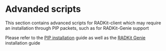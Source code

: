 # Advanded scripts

This section contains advanced scripts for RADKit-client which may require an installation through PIP packets, such as for RADKit-Genie support

Please refer to the [PIP installation](https://radkit.cisco.com/docs/pages/start_pip_wheels.html#python-environment) guide as well as the [RADKit Genie](https://radkit.cisco.com/docs/pages/feature_genie.html) installation guide
